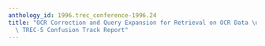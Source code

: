 ```yaml
---
anthology_id: 1996.trec_conference-1996.24
title: "OCR Correction and Query Expansion for Retrieval on OCR Data \u2013 CLARIT\
  \ TREC-5 Confusion Track Report"
---
```

